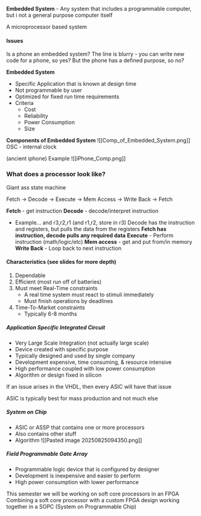 **Embedded System** - Any system that includes a programmable computer, but i not a general purpose computer itself

A microprocessor based system

#### Issues
Is a phone an embedded system? The line is blurry - you can write new code for a phone, so yes? But the phone has a defined purpose, so no?

**Embedded System**
- Specific Application that is known at design time
- Not programmable by user
- Optimized for fixed run time requirements
- Criteria
	- Cost
	- Reliability
	- Power Consumption
	- Size

**Components of Embedded System**
![[Comp_of_Embedded_System.png]]
OSC - internal clock

(ancient iphone) Example
![[iPhone_Comp.png]]

### What does a processor look like?

Giant ass state machine

Fetch -> Decode -> Execute -> Mem Access -> Write Back -> Fetch

**Fetch** - get instruction
**Decode** - decode/interpret instruction 
- Example...
  and r3,r2,r1 (and r1,r2, store in r3)
  Decode has the instruction and registers, but pulls the data from the registers
  **Fetch has instruction, decode pulls any required data**
**Execute** - Perform instruction (math/logic/etc)
**Mem access** - get and put from/in memory
**Write Back** - Loop back to next instruction

#### Characteristics (see slides for more depth)
1. Dependable
2. Efficient (most run off of batteries)
3. Must meet Real-Time constraints
	- A real time system must react to stimuli immediately
	- Must finish operations by deadlines
4. Time-To-Market constraints
	- Typically 6-8 months

##### Application Specific Integrated Circuit

- Very Large Scale Integration (not actually large scale) 
- Device created with specific purpose
- Typically designed and used by single company
- Development expensive, time consuming, & resource intensive
- High performance coupled with low power consumption
- Algorithm or design fixed in silicon

If an issue arises in the VHDL, then every ASIC will have that issue 

ASIC is typically best for mass production and not much else

##### System on Chip

- ASIC or ASSP that contains one or more processors
- Also contains other stuff
- Algorithm
![[Pasted image 20250825094350.png]]

##### Field Programmable Gate Array

- Programmable logic device that is configured by designer
- Development is inexpensive and easier to perform
- High power consumption with lower performance

This semester we will be working on soft core processors in an FPGA
Combining a soft core processor with a custom FPGA design working together in a SOPC (System on Programmable Chip)


